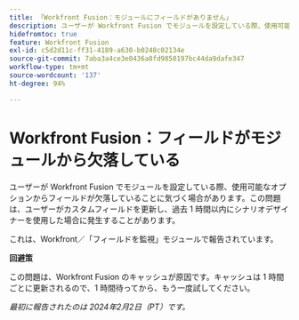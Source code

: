 ```yaml
---
title: 「Workfront Fusion：モジュールにフィールドがありません」
description: ユーザーが Workfront Fusion でモジュールを設定している際、使用可能なオプションからフィールドが欠落していることに気づく場合があります。この問題は、ユーザーがカスタムフィールドを更新し、過去 1 時間以内にシナリオデザイナーを使用した場合に発生することがあります。
hidefromtoc: true
feature: Workfront Fusion
exl-id: c5d2d11c-ff31-4189-a630-b0248c02134e
source-git-commit: 7aba3a4ce3e0436a8fd9850197bc44da9dafe347
workflow-type: tm+mt
source-wordcount: '137'
ht-degree: 94%

---
```


# Workfront Fusion：フィールドがモジュールから欠落している

ユーザーが Workfront Fusion でモジュールを設定している際、使用可能なオプションからフィールドが欠落していることに気づく場合があります。この問題は、ユーザーがカスタムフィールドを更新し、過去 1 時間以内にシナリオデザイナーを使用した場合に発生することがあります。

これは、Workfront／「フィールドを監視」モジュールで報告されています。

**回避策**

この問題は、Workfront Fusion のキャッシュが原因です。キャッシュは 1 時間ごとに更新されるので、1 時間待ってから、もう一度試してください。

_最初に報告されたのは 2024年2月2日（PT）です。_
